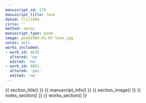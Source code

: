 ```yaml
---
manuscript_id: 170
manuscript_title: love
dated: 7/1/1984
circa: ''
method: xerox
manuscript_type: poem
image: poem1984-01-07-love.jpg
notes: null
works_included:
- work_id: 4635
  altered: 'no'
  edited: 'no'
- work_id: 4091
  altered: 'yes'
  edited: 'no'
---
```


{{ section_title() }}
{{ manuscript_info() }}
{{ section_image() }}
{{ notes_section() }}
{{ works_section() }}
